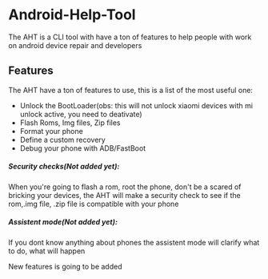 # Android-Help-Tool
The AHT is a CLI tool with have a ton of features to help people with work on android device repair and developers

## Features

The AHT have a ton of features to use, this is a list of the most useful one:

- Unlock the BootLoader(obs: this will not unlock xiaomi devices with mi unlock active, you need to deativate)
- Flash Roms, Img files, Zip files
- Format your phone
- Define a custom recovery
- Debug your phone with ADB/FastBoot

##### Security checks(Not added yet):

When you're going to flash a rom, root the phone, don't be a scared of bricking your devices, the AHT will make a security check to see if the rom,.img file, .zip file is compatible with your phone

##### Assistent mode(Not added yet):

If you dont know anything about phones the assistent mode will clarify what to do, what will happen


New features is going to be added
